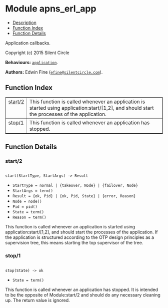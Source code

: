 

# Module apns_erl_app #
* [Description](#description)
* [Function Index](#index)
* [Function Details](#functions)

Application callbacks.

Copyright (c) 2015 Silent Circle

__Behaviours:__ [`application`](application.md).

__Authors:__ Edwin Fine ([`efine@silentcircle.com`](mailto:efine@silentcircle.com)).

<a name="index"></a>

## Function Index ##


<table width="100%" border="1" cellspacing="0" cellpadding="2" summary="function index"><tr><td valign="top"><a href="#start-2">start/2</a></td><td>
This function is called whenever an application is started using
application:start/[1,2], and should start the processes of the
application.</td></tr><tr><td valign="top"><a href="#stop-1">stop/1</a></td><td>
This function is called whenever an application has stopped.</td></tr></table>


<a name="functions"></a>

## Function Details ##

<a name="start-2"></a>

### start/2 ###

<pre><code>
start(StartType, StartArgs) -&gt; Result
</code></pre>

<ul class="definitions"><li><code>StartType = normal | {takeover, Node} | {failover, Node}</code></li><li><code>StartArgs = term()</code></li><li><code>Result = {ok, Pid} | {ok, Pid, State} | {error, Reason}</code></li><li><code>Node = node()</code></li><li><code>Pid = pid()</code></li><li><code>State = term()</code></li><li><code>Reason = term()</code></li></ul>

This function is called whenever an application is started using
application:start/[1,2], and should start the processes of the
application. If the application is structured according to the OTP
design principles as a supervision tree, this means starting the
top supervisor of the tree.

<a name="stop-1"></a>

### stop/1 ###

<pre><code>
stop(State) -&gt; ok
</code></pre>

<ul class="definitions"><li><code>State = term()</code></li></ul>

This function is called whenever an application has stopped. It
is intended to be the opposite of Module:start/2 and should do
any necessary cleaning up. The return value is ignored.

